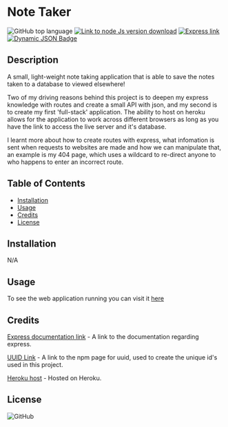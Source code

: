 # Note Taker

![GitHub top language](https://img.shields.io/github/languages/top/JackStockwell/take-note)
[![Link to node Js version download](https://img.shields.io/badge/node-v16.18.0-green)](https://nodejs.org/download/release/latest-v16.x/) 
[![Express link](https://img.shields.io/badge/dynamic/json?url=https%3A%2F%2Fraw.githubusercontent.com%2FJackStockwell%2Ftake-note%2Fmain%2Fpackage.json&query=%24.dependencies.express&label=express)](https://www.npmjs.com/package/express)
[![Dynamic JSON Badge](https://img.shields.io/badge/dynamic/json?url=https%3A%2F%2Fraw.githubusercontent.com%2FJackStockwell%2Ftake-note%2Fmain%2Fpackage.json&query=%24.dependencies.uuid&label=uuidv4)](https://www.npmjs.com/package/uuidv4)

## Description

A small, light-weight note taking application that is able to save the notes taken to a database to viewed elsewhere!

Two of my driving reasons behind this project is to deepen my express knowledge with routes and create a small API with json, and my second is to create my first 'full-stack' application. The ability to host on heroku allows for the application to work across different browsers as long as you have the link to access the live server and it's database.

I learnt more about how to create routes with express, what infomation is sent when requests to websites are made and how we can manipulate that, an example is my 404 page, which uses a wildcard to re-direct anyone to who happens to enter an incorrect route.

## Table of Contents

- [Installation](#installation)
- [Usage](#usage)
- [Credits](#credits)
- [License](#license)

## Installation

N/A

## Usage

To see the web application running you can visit it [here](https://take-note-js-197c67deb6d6.herokuapp.com/notes)

## Credits

[Express documentation link](https://expressjs.com/en/guide/routing.html) - A link to the documentation regarding express.

[UUID Link](https://www.npmjs.com/package/uuidv4) - A link to the npm page for uuid, used to create the unique id's used in this project.

[Heroku host](https://dashboard.heroku.com/apps) - Hosted on Heroku.

## License

![GitHub](https://img.shields.io/github/license/JackStockwell/take-note)